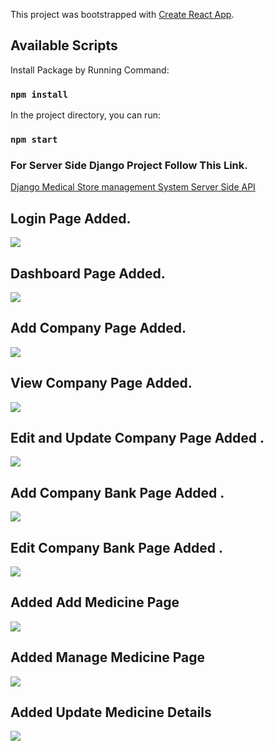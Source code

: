 This project was bootstrapped with [Create React App](https://github.com/facebook/create-react-app).

## Available Scripts

Install Package by Running Command:

### `npm install`

In the project directory, you can run:

### `npm start`

### For Server Side Django Project Follow This Link.

<a href="https://github.com/hackstarsj/DjangoMedicalStoreManagementSystem">Django Medical Store management System Server Side API</a>

## Login Page Added.

<img src='screenshots/login1_page.PNG'>

## Dashboard Page Added.

<img src='screenshots/medical_home.PNG'>

## Add Company Page Added.

<img src='screenshots/add_company1.PNG'>

## View Company Page Added.

<img src='screenshots/view_company.PNG'>

## Edit and Update Company Page Added .

<img src='screenshots/edit_company.png'>

## Add Company Bank Page Added .

<img src='screenshots/add_company_bank.PNG'>

## Edit Company Bank Page Added .

<img src='screenshots/edit_company1.PNG'>

## Added Add Medicine Page

<img src='screenshots/add_medicine.png'>

## Added Manage Medicine Page

<img src='screenshots/view_medicine.png'>

## Added Update Medicine Details

<img src='screenshots/update_medicine.png'>
